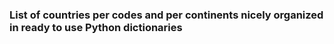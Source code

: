 ### List of countries per codes and per continents nicely organized in ready to use Python dictionaries
